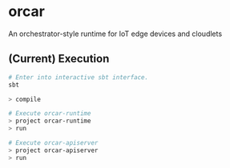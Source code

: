 # orcar
An orchestrator-style runtime for IoT edge devices and cloudlets

## (Current) Execution

```bash
# Enter into interactive sbt interface.
sbt

> compile

# Execute orcar-runtime
> project orcar-runtime
> run

# Execute orcar-apiserver
> project orcar-apiserver
> run
```



